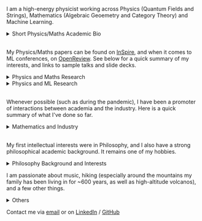 <!-- Redirected from A Website Builder -->

I am a high-energy physicist working across Physics (Quantum Fields and Strings), Mathematics (Algebraic Geoemetry and Category Theory) and Machine Learning. 


<details>
<summary>Short Physics/Maths Academic Bio </summary>

<br>
  
<p style="font-size:14px">
  
I studied at the University of Zurich/ETHZ (Swiss Federal Institute of Technology), and completed a PhD/DPhil at the Mathematical Institute of the University of Oxford. My MSc advisor was Niklas Beisert, my DPhil supervisor Lionel Mason. I have been affiliated with the Perimeter Institute, Durham University, the University of Edinburgh, DESY Hamburg. I am currently visiting the University of Cambridge.

  
</p>


</details>

<br>

My Physics/Maths papers can be found on [InSpire](https://inspirehep.net/authors/1712079), and when it comes to ML conferences, on [OpenReview](https://openreview.net/profile?id=~Andrea_E._V._Ferrari1). See below for a quick summary of my interests, and links to sample talks and slide decks.

<details>
<summary>Physics and Maths Research </summary>
  
<br>

<p style="font-size:14px">
  
Broadly speaking, I have been pioneering the following research directions:

- Describe observables of 3d SUSY gauge theories exploting the geometry of vortex and quasi-map moduli spaces. See a sample [talk]() and a [slide deck]().
- Understand 2d chiral CFTs (VOAs) that arise at the boundary of tolopogically twisted 3d QFTs in terms of the vacuum geometry of the 3d theory. See a sample [talk]() and a [slide deck]().
- Understand generalised symmetries in QFT in terms of higher representation theory, opening up the understanding of their representations. See a sample [talk]() and a [slide deck]().
- Understand the relation between moduli spaces of Berry connections of QFT systems/periodic monopoles and generalised cohomology. See a sample [talk]() and [slide deck]().

I am currently working on the following:

- Use chiralisation techniques to describe geometrically spaces of conformal blocks of chiral CFTs.
- Use chiralisation techniques to understand AdS/CFT holography at minimal string tension.
- Understand more thoroughly the deep relationship between Berry phases and generalised cohomology.
- Use higher geometry to understand generalised symmetries and their representations.

</p>

</details>



<details>
<summary>Physics and ML Research </summary>
  
<br>

<p style="font-size:14px">

One of the most important tasks in Machine Learning applied to Physics is to fit parameters in a Hamiltonian such that obsreved data is reproduced. However, can one learn not only a Hamiltonian, but also features such as the structure of the space the system is defined on, and the observables that are producing certain correlation functions? 

These questions are fundamental if one wants to automatically discover dualities. I am currently pioneering such approaches. See this [ICLM25]() paper for some first results.
  
</p>

</details>

<br>

Whenever possible (such as during the pandemic), I have been a promoter of interactions between academia and the industry. Here is a quick summary of what I've done so far.

<details>
<summary>Mathematics and Industry</summary>

<br>

<p style="font-size:14px">
  
Over the years, I have used maths and ML competences to do work on and advise on risk management, megaproject management, and as I come from a family of builders, construction more generally. Contact me if you'd like to hear more.
  
</p>

</details>

<br>

 My first intellectual interests were in Philosophy, and I also have a strong philosophical academic background. It remains one of my hobbies.



<details>
<summary>Philosophy Background and Interests</summary>

<br>

<p style="font-size:14px">

I have been passionate about Philosophy, both continental and analytic. I did some Philosophy in my undergrad and completed with distinction an MSt in Philosophy of Physics at the University of Oxford. I wrote essays on epistemology, philosophy of science, and philosophy of physics. I enjoy thinking about how the foundations of mathematics and geometry impact the construction of physical theories. If you are at all curious about this, feel free to contact me.

</p>

</details>


I am passionate about music, hiking (especially around the mountains my family has been living in for ~600 years, as well as high-altitude volcanos), and a few other things.

<details>


<summary>Others </summary>

<br>

I am trying to build a generative model that composes fugues. If you are interested, contact me.

</details>

Contact me via [email](mailto:andrea.e.v.ferrari@gmail.com) or on [LinkedIn](https://www.linkedin.com/in/andreaevferrari/) / [GitHub](https://github.com/andreaevferrari) 
